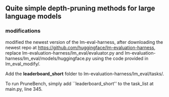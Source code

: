 ## Quite simple depth-pruning methods for large language models

### modifications

modified the newest version of the lm-eval-harness, after downloading the newest repo at https://github.com/huggingface/lm-evaluation-harness, replace lm-evaluation-harness/lm_eval/evaluator.py and lm-evaluation-harness/lm_eval/models/huggingface.py using the code provided in lm_eval_modify/.

Add the **leaderboard_short** folder to lm-evaluation-harness/lm_eval/tasks/.

To run PruneBench, simply add ``leaderboard_short'' to the task\_list at main.py, line 345.